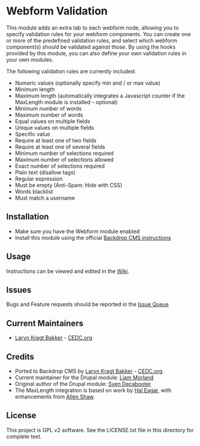 # Webform Validation

This module adds an extra tab to each webform node, allowing you to specify 
validation rules for your webform components. You can create one or more of the 
predefined validation rules, and select which webform component(s) should be 
validated against those. By using the hooks provided by this module, you can 
also define your own validation rules in your own modules.

The following validation rules are currently included:

- Numeric values (optionally specify min and / or max value)
- Minimum length
- Maximum length (automatically integrates a Javascript counter if the 
  MaxLength module is installed – optional)
- Minimum number of words
- Maximum number of words
- Equal values on multiple fields
- Unique values on multiple fields
- Specific value
- Require at least one of two fields
- Require at least one of several fields
- Minimum number of selections required
- Maximum number of selections allowed
- Exact number of selections required
- Plain text (disallow tags)
- Regular expression
- Must be empty (Anti-Spam: Hide with CSS)
- Words blacklist
- Must match a username

## Installation

 - Make sure you have the Webform module enabled
 - Install this module using the official 
  [Backdrop CMS instructions](https://backdropcms.org/guide/modules)

## Usage

Instructions can be viewed and edited in the 
[Wiki](https://github.com/backdrop-contrib/webform_validation/wiki).

## Issues

Bugs and Feature requests should be reported in the 
[Issue Queue](https://github.com/backdrop-contrib/webform_validation/issues)

## Current Maintainers

- [Laryn Kragt Bakker](https://github.com/laryn) - [CEDC.org](https://cedc.org)

## Credits

- Ported to Backdrop CMS by [Laryn Kragt Bakker](https://github.com/laryn) - [CEDC.org](https://cedc.org).
- Current maintainer for the Drupal module: [Liam Morland](https://github.com/lkmorlan)
- Original author of the Drupal module: [Sven Decabooter](https://github.com/svendecabooter)
- The MaxLength integration is based on work by 
  [Hal Eagar](https://www.drupal.org/node/1459650#comment-9011799), 
  with enhancements from [Allen Shaw](https://github.com/twomice).

## License

This project is GPL v2 software. See the LICENSE.txt file in this directory for 
complete text.
